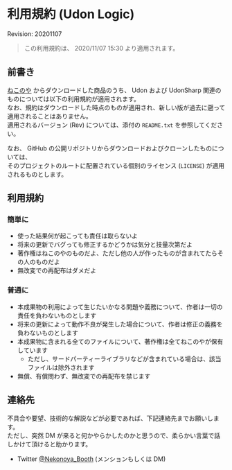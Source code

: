 # 利用規約 (Udon Logic)

Revision: 20201107

> この利用規約は、 2020/11/07 15:30 より適用されます。

## 前書き

[ねこのや](https://natsuneko.booth.pm) からダウンロードした商品のうち、 Udon および UdonSharp 関連のものについては以下の利用規約が適用されます。  
なお、規約はダウンロードした時点のものが適用され、新しい版が過去に遡って適用されることはありません。  
適用されるバージョン (Rev) については、添付の `README.txt` を参照してください。

なお、 GitHub の公開リポジトリからダウンロードおよびクローンしたものについては、  
そのプロジェクトのルートに配置されている個別のライセンス (`LICENSE`) が適用されるものとします。

## 利用規約

### 簡単に

- 使った結果何が起こっても責任は取らないよ
- 将来の更新でバグっても修正するかどうかは気分と技量次第だよ
- 著作権はねこのやのものだよ、ただし他の人が作ったものが含まれてたらその人のものだよ
- 無改変での再配布はダメだよ

### 普通に

- 本成果物の利用によって生じたいかなる問題や義務について、作者は一切の責任を負わないものとします
- 将来の更新によって動作不良が発生した場合について、作者は修正の義務を負わないものとします
- 本成果物に含まれる全てのファイルについて、著作権は全てねこのやが保有しています
  - ただし、サードパーティーライブラリなどが含まれている場合は、該当ファイルは除外されます
- 無償、有償問わず、無改変での再配布を禁じます

## 連絡先

不具合や要望、技術的な解説などが必要であれば、下記連絡先までお願いします。  
ただし、突然 DM が来ると何かやらかしたのかと思うので、柔らかい言葉で話しかけて頂けると助かります。

- Twitter [@Nekonoya_Booth](https://twitter.com/Nekonoya_Booth) (メンションもしくは DM)
